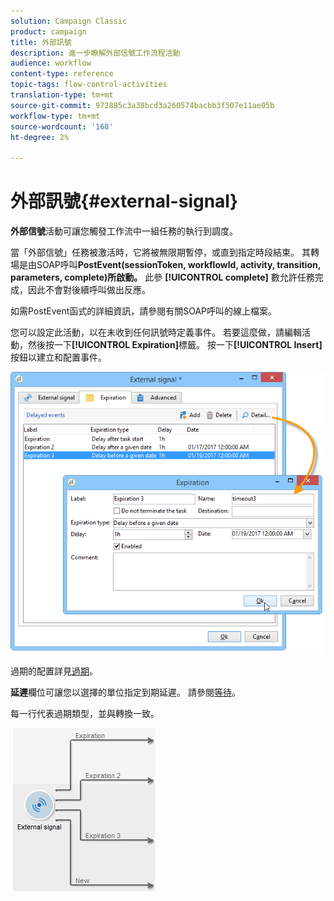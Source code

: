 ```yaml
---
solution: Campaign Classic
product: campaign
title: 外部訊號
description: 進一步瞭解外部信號工作流程活動
audience: workflow
content-type: reference
topic-tags: flow-control-activities
translation-type: tm+mt
source-git-commit: 972885c3a38bcd3a260574bacbb3f507e11ae05b
workflow-type: tm+mt
source-wordcount: '168'
ht-degree: 2%

---
```



# 外部訊號{#external-signal}

**外部信號**&#x200B;活動可讓您觸發工作流中一組任務的執行到調度。

當「外部信號」任務被激活時，它將被無限期暫停，或直到指定時段結束。 其轉場是由SOAP呼叫&#x200B;**PostEvent(sessionToken, workflowId, activity, transition, parameters, complete)所啟動。** 此參 **[!UICONTROL complete]** 數允許任務完成，因此不會對後續呼叫做出反應。

如需PostEvent函式的詳細資訊，請參閱有關SOAP呼叫的線上檔案。

您可以設定此活動，以在未收到任何訊號時定義事件。 若要這麼做，請編輯活動，然後按一下&#x200B;**[!UICONTROL Expiration]**&#x200B;標籤。 按一下&#x200B;**[!UICONTROL Insert]**&#x200B;按鈕以建立和配置事件。

![](assets/edit_signal.png)

過期的配置詳見[過期](../../workflow/using/defining-approvals.md)。

**延遲**&#x200B;欄位可讓您以選擇的單位指定到期延遲。 請參閱[等待](../../workflow/using/wait.md)。

每一行代表過期類型，並與轉換一致。

![](assets/external_sign_diag.png)

